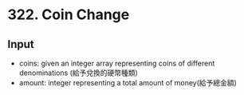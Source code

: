 # 322. Coin Change
## Input
* coins: given an integer array representing coins of different denominations (給予兌換的硬幣種類)
* amount: integer representing a total amount of money(給予總金額)


